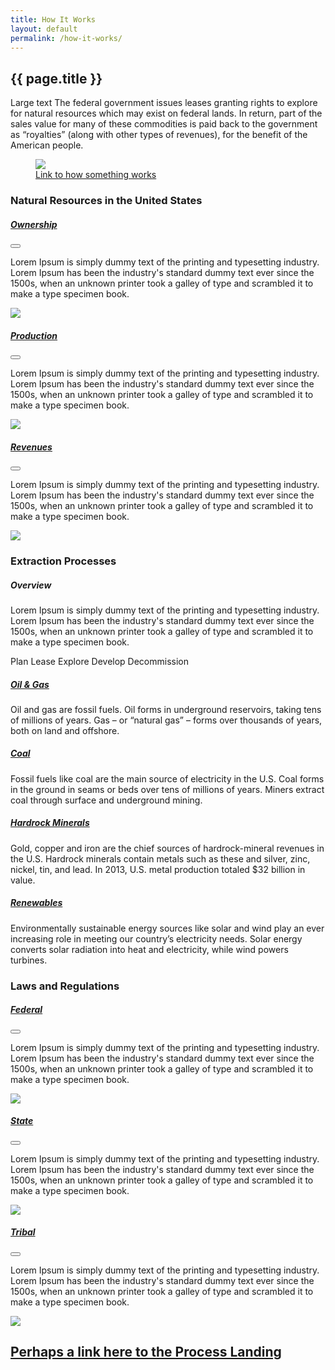 ```yaml
---
title: How It Works
layout: default
permalink: /how-it-works/
---
```


<section class="slab-delta">
  <div class="container-outer landing-section_top">
    <div class="container-left-8 hero-left">
      <h1>{{ page.title }}</h1>
      <p class="hero-description">Large text The federal government issues leases granting rights to explore for natural resources which may exist on federal lands. In return, part of the sales value for many of these commodities is paid back to the government as “royalties” (along with other types of revenues), for the benefit of the American people.</p>
    </div>
    <div class="container-right-4 hero-right">
      <div class="hero-right_square">
        <figure>
          <img class="hero-right_image" src="{{ site.baseurl }}/img/landing-placeholders/federal-rev.png"/>
          <figcaption class="hero-right_caption"><a href="">Link to how something works</a></figcaption>
        </figure>
      </div>
    </div>
  </div>
</section>

<section accordion class="container-outer">
	<section class="container">
		<h3 class="landing-section_category">Natural Resources in the United States</h3>
		<div class="container landing-section" accordion-item accordion-open="true">
			<h5 class="landing-heading"><a href="{{site.baseurl}}/how-it-works/ownership/">Ownership</a></h5>
			<button class="accordion-button" accordion-button></button>
			<div class="accordion-content">
				<p class="landing-description">Lorem Ipsum is simply dummy text of the printing and typesetting industry. Lorem Ipsum has been the industry's standard dummy text ever since the 1500s, when an unknown printer took a galley of type and scrambled it to make a type specimen book. </p>
				<a href="{{site.baseurl}}/how-it-works/ownership/">
					<img class="landing-image" src="{{site.baseurl}}/img/landing-placeholders/placeholder.png">
				</a>
			</div>
		</div>
		<div class="container landing-section" accordion-item accordion-open="true">
			<h5 class="landing-heading"><a href="{{site.baseurl}}/how-it-works/production/">Production</a></h5>
			<button class="accordion-button" accordion-button></button>
			<div class="accordion-content">
				<p class="landing-description">Lorem Ipsum is simply dummy text of the printing and typesetting industry. Lorem Ipsum has been the industry's standard dummy text ever since the 1500s, when an unknown printer took a galley of type and scrambled it to make a type specimen book. </p>
				<a href="{{site.baseurl}}/how-it-works/production/">
					<img class="landing-image" src="{{site.baseurl}}/img/landing-placeholders/placeholder.png">
				</a>
			</div>
		</div>
		<div class="container landing-section" accordion-item accordion-open="true">
			<h5 class="landing-heading"><a href="{{site.baseurl}}/how-it-works/revenues/">Revenues</a></h5>
			<button class="accordion-button" accordion-button></button>
			<div class="accordion-content">
				<p class="landing-description">Lorem Ipsum is simply dummy text of the printing and typesetting industry. Lorem Ipsum has been the industry's standard dummy text ever since the 1500s, when an unknown printer took a galley of type and scrambled it to make a type specimen book. </p>
				<a href="{{site.baseurl}}/how-it-works/revenues/">
					<img class="landing-image" src="{{site.baseurl}}/img/landing-placeholders/placeholder.png">
				</a>
			</div>
		</div>
	</section>
	<section class="container">
		<h3 class="landing-section_category">Extraction Processes</h3>
		<div class="container landing-section_open overview">
			<h5 class="landing-heading">Overview</h5>
			<p class="landing-description">Lorem Ipsum is simply dummy text of the printing and typesetting industry. Lorem Ipsum has been the industry's standard dummy text ever since the 1500s, when an unknown printer took a galley of type and scrambled it to make a type specimen book. </p>
			<div class="landing-icons">
				<icon class="icon-oil"></icon>
				<icon class="icon-minerals"></icon>
				<icon class="icon-coal"></icon>
				<icon class="icon-renewables"></icon>
			</div>
			<p class="para-lg landing-steps">
				<span>Plan <icon class="icon-chevron-lg"></icon></span>
				<span>Lease <icon class="icon-chevron-lg"></icon></span>
				<span>Explore <icon class="icon-chevron-lg"></icon></span>
				<span>Develop <icon class="icon-chevron-lg"></icon></span>
				<span>Decommission</span>
			</p>
		</div>
		<div class="container landing-section_open oil-gas">
			<div>
				<h5 class="landing-heading"><a href="{{site.baseurl}}/how-it-works/offshore-oil-gas/">Oil & Gas</a></h5>
				<p class="landing-description">Oil and gas are fossil fuels. Oil forms in underground reservoirs, taking tens of millions of years. Gas – or “natural gas” – forms over thousands of years, both on land and offshore.</p>
			</div>
		</div>
		<div class="container landing-section_open coal">
			<h5 class="landing-heading"><a href="{{site.baseurl}}/how-it-works/coal/">Coal</a></h5>
			<p class="landing-description">Fossil fuels like coal are the main source of electricity in the U.S. Coal forms in the ground in seams or beds over tens of millions of years. Miners extract coal through surface and underground mining.</p>
		</div>
		<div class="container landing-section_open minerals">
			<h5 class="landing-heading"><a href="{{site.baseurl}}/how-it-works/minerals/">Hardrock Minerals</a></h5>
				<p class="landing-description">Gold, copper and iron are the chief sources of hardrock-mineral revenues in the U.S. Hardrock minerals contain metals such as these and silver, zinc, nickel, tin, and lead. In 2013, U.S. metal production totaled $32 billion in value.</p>
		</div>
		<div class="container landing-section_open renewables">
			<h5 class="landing-heading"><a href="{{site.baseurl}}/how-it-works/onshore-renewables/">Renewables</a></h5>
			<p class="landing-description">Environmentally sustainable energy sources like solar and wind play an ever increasing role in meeting our country’s electricity needs. Solar energy converts solar radiation into heat and electricity, while wind powers turbines.</p>
		</div>
	</section>
	<section class="container">
		<h3 class="landing-section_category">Laws and Regulations</h3>
		<div class="container landing-section" accordion-item accordion-open="true">
			<h5 class="landing-heading"><a href="{{site.baseurl}}/how-it-works/governance/">Federal</a></h5>
			<button class="accordion-button" accordion-button></button>
			<div class="accordion-content">
				<p class="landing-description">Lorem Ipsum is simply dummy text of the printing and typesetting industry. Lorem Ipsum has been the industry's standard dummy text ever since the 1500s, when an unknown printer took a galley of type and scrambled it to make a type specimen book. </p>
				<a href="{{site.baseurl}}/how-it-works/governance/">
					<img class="landing-image" src="{{site.baseurl}}/img/landing-placeholders/placeholder.png">
				</a>
			</div>
		</div>
		<div class="container landing-section" accordion-item accordion-open="true">
			<h5 class="landing-heading"><a href="{{site.baseurl}}/how-it-works/governance/">State</a></h5>
			<button class="accordion-button" accordion-button></button>
			<div class="accordion-content">
				<p class="landing-description">Lorem Ipsum is simply dummy text of the printing and typesetting industry. Lorem Ipsum has been the industry's standard dummy text ever since the 1500s, when an unknown printer took a galley of type and scrambled it to make a type specimen book. </p>
				<a href="{{site.baseurl}}/how-it-works/governance/">
					<img class="landing-image" src="{{site.baseurl}}/img/placeholders/map.png">
				</a>
			</div>
		</div>
		<div class="container landing-section" accordion-item accordion-open="true">
			<h5 class="landing-heading"><a href="{{site.baseurl}}/how-it-works/governance/">Tribal</a></h5>
			<button class="accordion-button" accordion-button></button>
			<div class="accordion-content">
				<p class="landing-description">Lorem Ipsum is simply dummy text of the printing and typesetting industry. Lorem Ipsum has been the industry's standard dummy text ever since the 1500s, when an unknown printer took a galley of type and scrambled it to make a type specimen book. </p>
				<a href="{{site.baseurl}}/how-it-works/governance/">
					<img class="landing-image" src="{{site.baseurl}}/img/placeholders/map.png">
				</a>
			</div>
		</div>
	</section>
</section>
<section class="slab-beta">
	<div class="container-outer container-padded u-centered">
	  <h2><a href="resource_revenues">Perhaps a link here to the Process Landing <icon class="icon-chevron-lg"></icon></a></h2>
  </div>
</section>

<!-- Accordion -->
<script src="{{ site.baseurl }}/js/components/accordion.js"></script>
